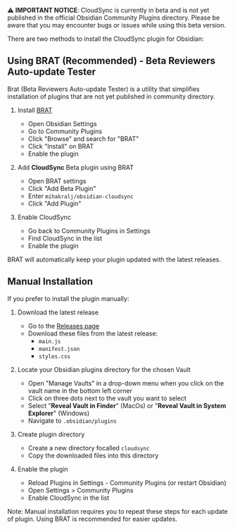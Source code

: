 ⚠️ **IMPORTANT NOTICE**: CloudSync is currently in beta and is not yet published in the official Obsidian Community Plugins directory. Please be aware that you may encounter bugs or issues while using this beta version.

There are two methods to install the CloudSync plugin for Obsidian:

## Using BRAT (Recommended) - Beta Reviewers Auto-update Tester

Brat (Beta Reviewers Auto-update Tester) is a utility that simplifies installation of plugins that are not yet published in community directory.

1. Install [BRAT](https://github.com/TfTHacker/obsidian42-brat)
   - Open Obsidian Settings
   - Go to Community Plugins
   - Click "Browse" and search for "BRAT"
   - Click "Install" on BRAT
   - Enable the plugin

2. Add **CloudSync** Beta plugin using BRAT
   - Open BRAT settings
   - Click "Add Beta Plugin"
   - Enter `mihakralj/obsidian-cloudsync`
   - Click "Add Plugin"

3. Enable CloudSync
   - Go back to Community Plugins in Settings
   - Find CloudSync in the list
   - Enable the plugin

BRAT will automatically keep your plugin updated with the latest releases.

## Manual Installation

If you prefer to install the plugin manually:

1. Download the latest release
   - Go to the [Releases page](https://github.com/mihakralj/obsidian-cloudsync/releases)
   - Download these files from the latest release:
     - `main.js`
     - `manifest.json`
     - `styles.css`

2. Locate your Obsidian plugins directory for the chosen Vault
   - Open "Manage Vaults" in a drop-down menu when you click on the vault name in the bottom left corner
   - Click on three dots next to the vault you want to select
   - Select "**Reveal Vault in Finder**" (MacOs) or "**Reveal Vault in System Explorer**" (Windows)
   - Navigate to `.obsidian/plugins`

1. Create plugin directory
   - Create a new directory focalled `cloudsync`
   - Copy the downloaded files into this directory

2. Enable the plugin
   - Reload Plugins in Settings - Community Plugins (or restart Obsidian)
   - Open Settings > Community Plugins
   - Enable CloudSync in the list

Note: Manual installation requires you to repeat these steps for each update of plugin. Using BRAT is recommended for easier updates.
